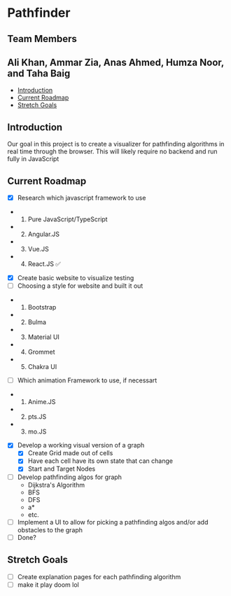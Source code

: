# Pathfinder

## Team Members

## Ali Khan, Ammar Zia, Anas Ahmed, Humza Noor, and Taha Baig

- [Introduction](#introduction)
- [Current Roadmap](#current-roadmap)
- [Stretch Goals](#stretch-goals)

## Introduction

Our goal in this project is to create a visualizer for pathfinding algorithms in real time through the browser. This will likely require no backend and run fully in JavaScript

## Current Roadmap

- [X] Research which javascript framework to use
- 1. Pure JavaScript/TypeScript
- 2. Angular.JS
- 3. Vue.JS
- 4. React.JS ✅
- [X] Create basic website to visualize testing
- [ ] Choosing a style for website and built it out 
- 1. Bootstrap
- 2. Bulma
- 3. Material UI
- 4. Grommet
- 5. Chakra UI
- [ ] Which animation Framework to use, if necessart
- 1. Anime.JS
- 2. pts.JS
- 3. mo.JS
- [X] Develop a working visual version of a graph
  - [X] Create Grid made out of cells
  - [X] Have each cell have its own state that can change
  - [X] Start and Target Nodes
- [ ] Develop pathfinding algos for graph
  - Dijkstra's Algorithm
  - BFS
  - DFS
  - a*
  - etc.
- [ ] Implement a UI to allow for picking a pathfinding algos and/or add obstacles to the graph
- [ ] Done?

## Stretch Goals
- [ ] Create explanation pages for each pathfinding algorithm
- [ ] make it play doom lol
